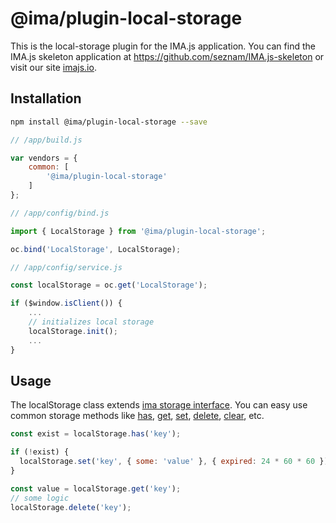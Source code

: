 # @ima/plugin-local-storage

This is the local-storage plugin for the IMA.js application. 
You can find the IMA.js skeleton application at
<https://github.com/seznam/IMA.js-skeleton> or visit our site
[imajs.io](https://imajs.io).

## Installation

```bash
npm install @ima/plugin-local-storage --save
```

```javascript
// /app/build.js

var vendors = {
	common: [
        '@ima/plugin-local-storage'
	]
};
```
```javascript
// /app/config/bind.js

import { LocalStorage } from '@ima/plugin-local-storage';

oc.bind('LocalStorage', LocalStorage);
```
```javascript
// /app/config/service.js

const localStorage = oc.get('LocalStorage');

if ($window.isClient()) {
	...
	// initializes local storage
	localStorage.init();
	...
}
```

## Usage

The localStorage class extends [ima storage interface](https://github.com/seznam/IMA.js-core/blob/master/storage/Storage.js). You can easy use common storage methods like [has](https://github.com/seznam/IMA.js-core/blob/master/storage/Storage.js#L28), [get](https://github.com/seznam/IMA.js-core/blob/master/storage/Storage.js#L40), [set](https://github.com/seznam/IMA.js-core/blob/master/storage/Storage.js#L50), [delete](https://github.com/seznam/IMA.js-core/blob/master/storage/Storage.js#L58), [clear](https://github.com/seznam/IMA.js-core/blob/master/storage/Storage.js#L65), etc.

```javascript
const exist = localStorage.has('key');

if (!exist) {
  localStorage.set('key', { some: 'value' }, { expired: 24 * 60 * 60 });
}

const value = localStorage.get('key');
// some logic
localStorage.delete('key');
```
